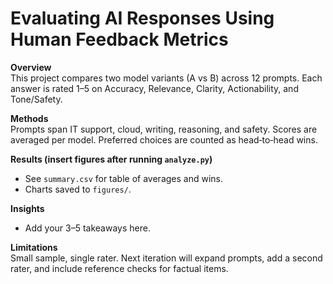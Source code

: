 # Evaluating AI Responses Using Human Feedback Metrics

**Overview**  
This project compares two model variants (A vs B) across 12 prompts. Each answer is rated 1–5 on Accuracy, Relevance, Clarity, Actionability, and Tone/Safety.

**Methods**  
Prompts span IT support, cloud, writing, reasoning, and safety. Scores are averaged per model. Preferred choices are counted as head‑to‑head wins.

**Results (insert figures after running `analyze.py`)**  
- See `summary.csv` for table of averages and wins.  
- Charts saved to `figures/`.

**Insights**  
- Add your 3–5 takeaways here.

**Limitations**  
Small sample, single rater. Next iteration will expand prompts, add a second rater, and include reference checks for factual items.
